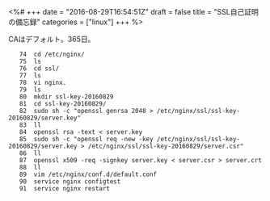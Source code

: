 <%#
+++
date = "2016-08-29T16:54:51Z"
draft = false
title = "SSL自己証明の備忘録"
categories = ["linux"]
+++
%>


CAはデフォルト。365日。

```
   74  cd /etc/nginx/
   75  ls
   76  cd ssl/
   77  ls
   78  vi nginx.
   79  ls
   80  mkdir ssl-key-20160829
   81  cd ssl-key-20160829/
   82  sudo sh -c "openssl genrsa 2048 > /etc/nginx/ssl/ssl-key-20160829/server.key"
   83  ll
   84  openssl rsa -text < server.key 
   85  sudo sh -c "openssl req -new -key /etc/nginx/ssl/ssl-key-20160829/server.key > /etc/nginx/ssl/ssl-key-20160829/server.csr"
   86  ll
   87  openssl x509 -req -signkey server.key < server.csr > server.crt
   88  ll
   89  vim /etc/nginx/conf.d/default.conf 
   90  service nginx configtest
   91  service nginx restart
```
